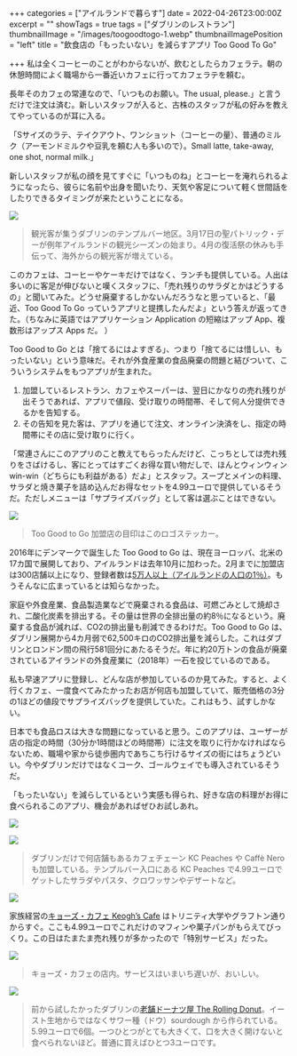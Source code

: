 +++
categories = ["アイルランドで暮らす"]
date = 2022-04-26T23:00:00Z
excerpt = ""
showTags = true
tags = ["ダブリンのレストラン"]
thumbnailImage = "/images/toogoodtogo-1.webp"
thumbnailImagePosition = "left"
title = "飲食店の「もったいない」を減らすアプリ Too Good To Go"

+++
私は全くコーヒーのことがわからないが、飲むとしたらカフェラテ。朝の休憩時間によく職場から一番近いカフェに行ってカフェラテを頼む。

<!--more-->

長年そのカフェの常連なので、「いつものお願い。The usual, please.」と言うだけで注文は済む。新しいスタッフが入ると、古株のスタッフが私の好みを教えてやっているのが耳に入る。

「Sサイズのラテ、テイクアウト、ワンショット（コーヒーの量）、普通のミルク（アーモンドミルクや豆乳を頼む人も多いので）。Small latte, take-away, one shot, normal milk.」

新しいスタッフが私の顔を見てすぐに「いつものね」とコーヒーを淹れられるようになったら、彼らに名前や出身を聞いたり、天気や客足について軽く世間話をしたりできるタイミングが来たということになる。

![](/images/templebar-apr2022.webp)

> 観光客が集うダブリンのテンプルバー地区。3月17日の聖パトリック・デーが例年アイルランドの観光シーズンの始まり。4月の復活祭の休みも手伝って、海外からの観光客が増えている。

このカフェは、コーヒーやケーキだけではなく、ランチも提供している。人出は多いのに客足が伸びないと嘆くスタッフに、「売れ残りのサラダとかはどうするの」と聞いてみた。どうせ廃棄するしかないんだろうなと思っていると、「最近、Too Good To Go っていうアプリと提携したんだよ」という答えが返ってきた。（ちなみに英語ではアプリケーション Application の短縮はアップ App、複数形はアップス Apps だ。 ）

Too Good to Go とは「捨てるにはよすぎる」、つまり「捨てるには惜しい、もったいない」という意味だ。それが外食産業の食品廃棄の問題と結びついて、こういうシステムをもつアプリが生まれた。

1. 加盟しているレストラン、カフェやスーパーは、翌日にかなりの売れ残りが出そうであれば、アプリで値段、受け取りの時間帯、そして何人分提供できるかを告知する。
2. その告知を見た客は、アプリを通じて注文、オンライン決済をし、指定の時間帯にその店に受け取りに行く。

「常連さんにこのアプリのこと教えてもらったんだけど、こっちとしては売れ残りをさばけるし、客にとってはすごくお得な買い物だしで、ほんとウィンウィン win-win（どちらにも利益がある）だよ」とスタッフ。スープとメインの料理、サラダと焼き菓子を詰め込んだお得なセットを4.99ユーロで提供しているそうだ。ただしメニューは「サプライズバッグ」として客は選ぶことはできない。

![](/images/toogoodtogo-1.webp)

> Too Good to Go 加盟店の目印はこのロゴステッカー。

2016年にデンマークで誕生した Too Good to Go は、現在ヨーロッパ、北米の17カ国で展開しており、アイルランドは去年10月に加わった。2月までに加盟店は300店舗以上になり、登録者数は[5万人以上（アイルランドの人口の1％）](https://www.riastra.com/2021/09/%E3%82%A2%E3%82%A4%E3%83%AB%E3%83%A9%E3%83%B3%E3%83%89%E3%81%AE%E4%BA%BA%E5%8F%A3%E3%81%8C500%E4%B8%87%E4%BA%BA%E3%81%AB/)。もうそんなに広まっているとは知らなかった。

家庭や外食産業、食品製造業などで廃棄される食品は、可燃ごみとして焼却され、二酸化炭素を排出する。その量は世界の全排出量の約8％になるという。廃棄する食品が減れば、CO2の排出量も削減できるわけだ。Too Good to Go は、ダブリン展開から4カ月弱で62,500キロのCO2排出量を減らした。これはダブリンとロンドン間の飛行581回分にあたるそうだ。年に約20万トンの食品が廃棄されているアイランドの外食産業に（2018年）一石を投じているのである。

私も早速アプリに登録し、どんな店が参加しているのか見てみた。すると、よく行くカフェ、一度食べてみたかったお店が何店も加盟していて、販売価格の3分の1ほどの値段でサプライズバッグを提供していた。これはもう、試すしかない。

日本でも食品ロスは大きな問題になっていると思う。このアプリは、ユーザーが店の指定の時間（30分か1時間ほどの時間帯）に注文を取りに行かなければならないため、職場や家から徒歩圏内であちこち行けるサイズの街にはちょうどいい。今やダブリンだけではなくコーク、ゴールウェイでも導入されているそうだ。

「もったいない」を減らしているという実感も得られ、好きな店の料理がお得に食べられるこのアプリ、機会があればぜひお試しあれ。

![](/images/kc-peaches.webp)

![](/images/toogoodtogo-3.webp)

> ダブリンだけで何店舗もあるカフェチェーン KC Peaches や Caffè Nero も加盟している。テンプルバー入口にある KC Peaches で4.99ユーロでゲットしたサラダやパスタ、クロワッサンやデザートなど。

![](/images/toogoodtogo-2.webp)

家族経営の[キョーズ・カフェ Keogh’s Cafe](https://www.keoghscafe.ie/) はトリニティ大学やグラフトン通りからすぐ。ここも4.99ユーロでこれだけのマフィンや菓子パンがもらえてびっくり。この日はたまたま売れ残りが多かったので「特別サービス」だった。

![](/images/toogoodtogo-4.webp)

> キョーズ・カフェの店内。サービスはいまいち遅いが、おいしい。

![](/images/toogoodtogo-5.webp)

> 前から試したかったダブリンの[老舗ドーナツ屋 The Rolling Donut](https://www.therollingdonut.ie/)。イースト生地からではなくサワー種（ドウ）sourdough から作られている。5.99ユーロで6個。一つひとつがとても大きくて、口を大きく開けないと食べられないほど。普通に買えばひとつ3ユーロです。